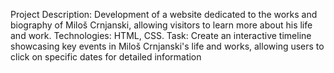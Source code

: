 Project Description: Development of a website dedicated to the works and biography of Miloš Crnjanski, allowing visitors to learn more about his life and work.
Technologies: HTML, CSS.
Task: Create an interactive timeline showcasing key events in Miloš Crnjanski's life and works, allowing users to click on specific dates for detailed information
